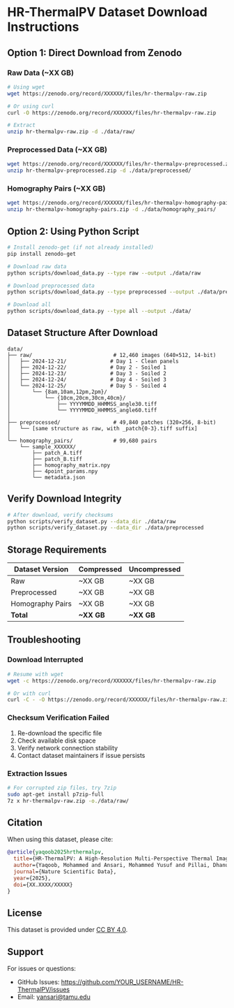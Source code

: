 # HR-ThermalPV Dataset Download Instructions

## Option 1: Direct Download from Zenodo

### Raw Data (~XX GB)

```bash
# Using wget
wget https://zenodo.org/record/XXXXXX/files/hr-thermalpv-raw.zip

# Or using curl
curl -O https://zenodo.org/record/XXXXXX/files/hr-thermalpv-raw.zip

# Extract
unzip hr-thermalpv-raw.zip -d ./data/raw/
```

### Preprocessed Data (~XX GB)

```bash
wget https://zenodo.org/record/XXXXXX/files/hr-thermalpv-preprocessed.zip
unzip hr-thermalpv-preprocessed.zip -d ./data/preprocessed/
```

### Homography Pairs (~XX GB)

```bash
wget https://zenodo.org/record/XXXXXX/files/hr-thermalpv-homography-pairs.zip
unzip hr-thermalpv-homography-pairs.zip -d ./data/homography_pairs/
```

## Option 2: Using Python Script

```bash
# Install zenodo-get (if not already installed)
pip install zenodo-get

# Download raw data
python scripts/download_data.py --type raw --output ./data/raw

# Download preprocessed data
python scripts/download_data.py --type preprocessed --output ./data/preprocessed

# Download all
python scripts/download_data.py --type all --output ./data/
```

## Dataset Structure After Download

```
data/
├── raw/                          # 12,460 images (640×512, 14-bit)
│   ├── 2024-12-21/              # Day 1 - Clean panels
│   ├── 2024-12-22/              # Day 2 - Soiled 1
│   ├── 2024-12-23/              # Day 3 - Soiled 2
│   ├── 2024-12-24/              # Day 4 - Soiled 3
│   └── 2024-12-25/              # Day 5 - Soiled 4
│       └── {8am,10am,12pm,2pm}/
│           └── {10cm,20cm,30cm,40cm}/
│               ├── YYYYMMDD_HHMMSS_angle30.tiff
│               └── YYYYMMDD_HHMMSS_angle60.tiff
│
├── preprocessed/                 # 49,840 patches (320×256, 8-bit)
│   └── [same structure as raw, with _patch{0-3}.tiff suffix]
│
└── homography_pairs/             # 99,680 pairs
    └── sample_XXXXXX/
        ├── patch_A.tiff
        ├── patch_B.tiff
        ├── homography_matrix.npy
        ├── 4point_params.npy
        └── metadata.json
```

## Verify Download Integrity

```bash
# After download, verify checksums
python scripts/verify_dataset.py --data_dir ./data/raw
python scripts/verify_dataset.py --data_dir ./data/preprocessed
```

## Storage Requirements

| Dataset Version | Compressed | Uncompressed |
|----------------|-----------|--------------|
| Raw            | ~XX GB    | ~XX GB       |
| Preprocessed   | ~XX GB    | ~XX GB       |
| Homography Pairs | ~XX GB | ~XX GB       |
| **Total**      | **~XX GB** | **~XX GB** |

## Troubleshooting

### Download Interrupted

```bash
# Resume with wget
wget -c https://zenodo.org/record/XXXXXX/files/hr-thermalpv-raw.zip

# Or with curl
curl -C - -O https://zenodo.org/record/XXXXXX/files/hr-thermalpv-raw.zip
```

### Checksum Verification Failed

1. Re-download the specific file
2. Check available disk space
3. Verify network connection stability
4. Contact dataset maintainers if issue persists

### Extraction Issues

```bash
# For corrupted zip files, try 7zip
sudo apt-get install p7zip-full
7z x hr-thermalpv-raw.zip -o./data/raw/
```

## Citation

When using this dataset, please cite:

```bibtex
@article{yaqoob2025hrthermalpv,
  title={HR-ThermalPV: A High-Resolution Multi-Perspective Thermal Imaging Dataset for Photovoltaic Homography Estimation},
  author={Yaqoob, Mohammed and Ansari, Mohammed Yusuf and Pillai, Dhanup Somasekharan and Flushing, Eduardo Feo},
  journal={Nature Scientific Data},
  year={2025},
  doi={XX.XXXX/XXXXX}
}
```

## License

This dataset is provided under [CC BY 4.0](https://creativecommons.org/licenses/by/4.0/).

## Support

For issues or questions:
- GitHub Issues: https://github.com/YOUR_USERNAME/HR-ThermalPV/issues
- Email: yansari@tamu.edu
